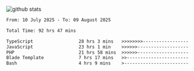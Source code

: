 
![github stats](https://github-readme-stats.vercel.app/api?username=realmahd1&show_icons=true&theme=codeSTACKr&hide_rank=true&count_private=true)

<!--START_SECTION:waka-->

```txt
From: 10 July 2025 - To: 09 August 2025

Total Time: 92 hrs 47 mins

TypeScript                 28 hrs 3 mins   >>>>>>>>-----------------   30.24 %
JavaScript                 23 hrs 1 min    >>>>>>-------------------   24.81 %
PHP                        21 hrs 58 mins  >>>>>>-------------------   23.69 %
Blade Template             7 hrs 17 mins   >>-----------------------   07.86 %
Bash                       4 hrs 9 mins    >------------------------   04.48 %
```

<!--END_SECTION:waka-->
